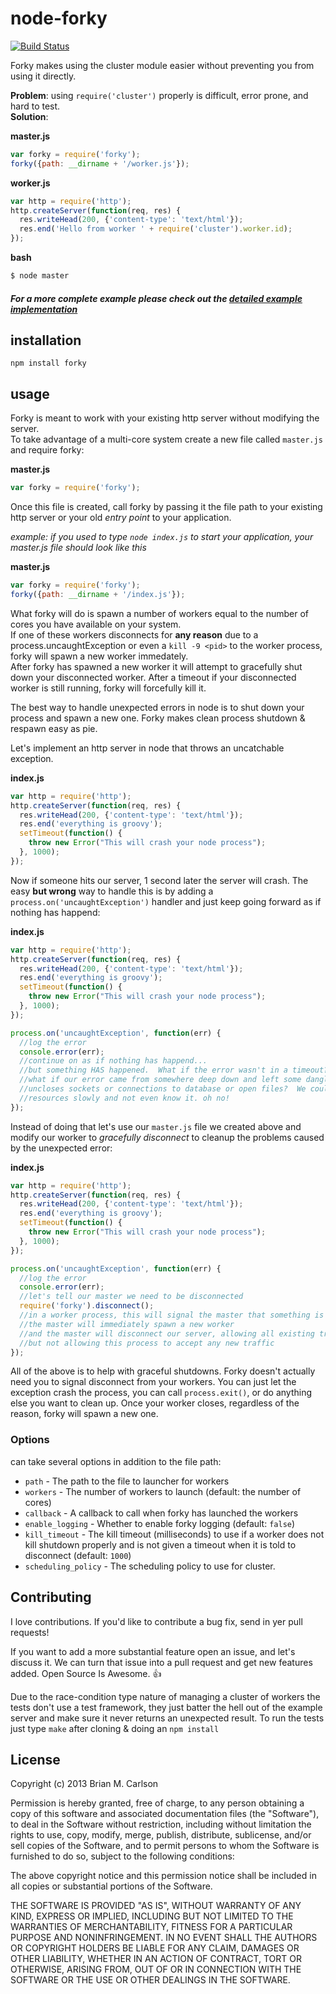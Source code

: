 node-forky
==========

[![Build Status](https://travis-ci.org/brianc/node-forky.svg?branch=master)](https://travis-ci.org/brianc/node-forky)

Forky makes using the cluster module easier without preventing you from using it directly.

__Problem__: using `require('cluster')` properly is difficult, error prone, and hard to test.  
__Solution__: 


__master.js__
```js
var forky = require('forky');
forky({path: __dirname + '/worker.js'});
```

__worker.js__
```js
var http = require('http');
http.createServer(function(req, res) {
  res.writeHead(200, {'content-type': 'text/html'});
  res.end('Hello from worker ' + require('cluster').worker.id);
});
```

__bash__
```bash
$ node master
```

##### For a more complete example please check out the [detailed example implementation](https://github.com/brianc/node-forky/tree/master/examples)

## installation

`npm install forky`

## usage

Forky is meant to work with your existing http server without modifying the server.  
To take advantage of a multi-core system create a new file called `master.js` and require forky:

__master.js__
```js
var forky = require('forky');
```

Once this file is created, call forky by passing it the file path to your existing http server or your old _entry point_ to your application.

_example: if you used to type `node index.js` to start your application, your master.js file should look like this_

__master.js__
```js
var forky = require('forky');
forky({path: __dirname + '/index.js'});
```

What forky will do is spawn a number of workers equal to the number of cores you have available on your system.  
If one of these workers disconnects for __any reason__ due to a process.uncaughtException or even a `kill -9 <pid>` to the worker process, forky will spawn a new worker immedately.  
After forky has spawned a new worker it will attempt to gracefully shut down your disconnected worker.  After a timeout if your disconnected worker is still running, forky will forcefully kill it.


The best way to handle unexpected errors in node is to shut down your process and spawn a new one. Forky makes clean process shutdown & respawn easy as pie.

Let's implement an http server in node that throws an uncatchable exception.

__index.js__
```js
var http = require('http');
http.createServer(function(req, res) {
  res.writeHead(200, {'content-type': 'text/html'});
  res.end('everything is groovy');
  setTimeout(function() {
    throw new Error("This will crash your node process");
  }, 1000);
});
```

Now if someone hits our server, 1 second later the server will crash. The easy __but wrong__ way to handle this is by adding a `process.on('uncaughtException')` handler and just keep going forward as if nothing has happend:

__index.js__
```js
var http = require('http');
http.createServer(function(req, res) {
  res.writeHead(200, {'content-type': 'text/html'});
  res.end('everything is groovy');
  setTimeout(function() {
    throw new Error("This will crash your node process");
  }, 1000);
});

process.on('uncaughtException', function(err) {
  //log the error
  console.error(err);
  //continue on as if nothing has happend...
  //but something HAS happened.  What if the error wasn't in a timeout?
  //what if our error came from somewhere deep down and left some dangling
  //uncloses sockets or connections to database or open files?  We could be leaking
  //resources slowly and not even know it. oh no!
});
```

Instead of doing that let's use our `master.js` file we created above and modify our worker to _gracefully disconnect_ to cleanup the problems caused by the unexpected error:


__index.js__
```js
var http = require('http');
http.createServer(function(req, res) {
  res.writeHead(200, {'content-type': 'text/html'});
  res.end('everything is groovy');
  setTimeout(function() {
    throw new Error("This will crash your node process");
  }, 1000);
});

process.on('uncaughtException', function(err) {
  //log the error
  console.error(err);
  //let's tell our master we need to be disconnected
  require('forky').disconnect();
  //in a worker process, this will signal the master that something is wrong
  //the master will immediately spawn a new worker
  //and the master will disconnect our server, allowing all existing traffic to end naturally
  //but not allowing this process to accept any new traffic
});
```

All of the above is to help with graceful shutdowns.  Forky doesn't actually need you to signal disconnect from your workers. You can just let the exception crash the process, you can call `process.exit()`, or do anything else you want to clean up. Once your worker closes, regardless of the reason, forky will spawn a new one.

### Options

can take several options in addition to the file path:

* `path` - The path to the file to launcher for workers
* `workers` - The number of workers to launch (default: the number of cores)
* `callback` - A callback to call when forky has launched the workers
* `enable_logging` - Whether to enable forky logging (default: `false`)
* `kill_timeout` - The kill timeout (milliseconds) to use if a worker does not kill shutdown properly and is not given a timeout when it is told to disconnect (default: `1000`)
* `scheduling_policy` - The scheduling policy to use for cluster.

## Contributing

I love contributions.  If you'd like to contribute a bug fix, send in yer pull requests!  

If you want to add a more substantial feature open an issue, and let's discuss it. We can turn that issue into a pull request and get new features added. Open Source Is Awesome. :+1:

Due to the race-condition type nature of managing a cluster of workers the tests don't use a test framework, they just batter the hell out of the example server and make sure it never returns an unexpected result.  To run the tests just type `make` after cloning & doing an `npm install`
## License

Copyright (c) 2013 Brian M. Carlson

Permission is hereby granted, free of charge, to any person obtaining a copy
of this software and associated documentation files (the "Software"), to deal
in the Software without restriction, including without limitation the rights
to use, copy, modify, merge, publish, distribute, sublicense, and/or sell
copies of the Software, and to permit persons to whom the Software is
furnished to do so, subject to the following conditions:

The above copyright notice and this permission notice shall be included in
all copies or substantial portions of the Software.

THE SOFTWARE IS PROVIDED "AS IS", WITHOUT WARRANTY OF ANY KIND, EXPRESS OR
IMPLIED, INCLUDING BUT NOT LIMITED TO THE WARRANTIES OF MERCHANTABILITY,
FITNESS FOR A PARTICULAR PURPOSE AND NONINFRINGEMENT. IN NO EVENT SHALL THE
AUTHORS OR COPYRIGHT HOLDERS BE LIABLE FOR ANY CLAIM, DAMAGES OR OTHER
LIABILITY, WHETHER IN AN ACTION OF CONTRACT, TORT OR OTHERWISE, ARISING FROM,
OUT OF OR IN CONNECTION WITH THE SOFTWARE OR THE USE OR OTHER DEALINGS IN
THE SOFTWARE.
